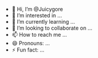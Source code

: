 - 👋 Hi, I’m @Juicygore
- 👀 I’m interested in ...
- 🌱 I’m currently learning ...
- 💞️ I’m looking to collaborate on ...
- 📫 How to reach me ...
- 😄 Pronouns: ...
- ⚡ Fun fact: ...

<!---
Juicygore/Juicygore is a ✨ special ✨ repository because its `README.md` (this file) appears on your GitHub profile.
You can click the Preview link to take a look at your changes.
--->
